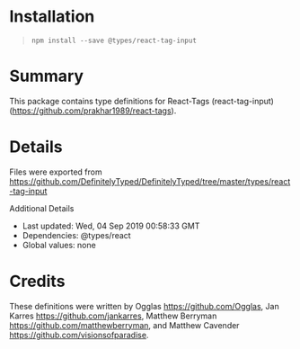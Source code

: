 # Installation
> `npm install --save @types/react-tag-input`

# Summary
This package contains type definitions for React-Tags (react-tag-input) (https://github.com/prakhar1989/react-tags).

# Details
Files were exported from https://github.com/DefinitelyTyped/DefinitelyTyped/tree/master/types/react-tag-input

Additional Details
 * Last updated: Wed, 04 Sep 2019 00:58:33 GMT
 * Dependencies: @types/react
 * Global values: none

# Credits
These definitions were written by Ogglas <https://github.com/Ogglas>, Jan Karres <https://github.com/jankarres>, Matthew Berryman <https://github.com/matthewberryman>, and Matthew Cavender <https://github.com/visionsofparadise>.
